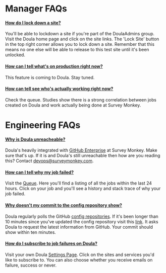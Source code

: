 Manager FAQs
===========

#### [How do I lock down a site?](#lock)
You'll be able to lockdown a site if you're part of the DoulaAdmins group. Visit the Doula home page and click on the site links. The 'Lock Site' button in the top right corner allows you to lock down a site. Remember that this means no one else will be able to release to this test site until it's been unlocked.

#### [How can I tell what's on production right now?](#prod)
This feature is coming to Doula. Stay tuned.

#### [How can tell see who's actually working right now?](#work)
Check the queue. Studies show there is a strong correlation between jobs created on Doula and work actually being done at Survey Monkey.

Engineering FAQs
===============

#### [Why is Doula unreacheable?](#unreachable)
Doula's heavily integrated with [GitHub Enterprise](http://code.corp.surveymonkey.com/) at Survey Monkey. Make sure that's up. If it is and Doula's still unreachable then how are you reading this? Contact devops@surveymonkey.com.

#### [How can I tell why my job failed?](#fail)
Visit the [Queue](http://doula.corp.surveymonkey.com/queue). Here you'll find a listing of all the jobs within the last 24 hours. Click on your job and you'll see a history and stack trace of why your job failed.

#### [Why doesn't my commit to the config repository show?](#config)
Doula regularly polls the GitHub [config repositories](http://code.corp.surveymonkey.com/organizations/config). If it's been longer than 10 minutes since you've updated the config repository visit this [link](http://doula.corp.surveymonkey.com/updatedoula). It asks Doula to request the latest information from GitHub. Your commit should show within ten minutes.

#### [How do I subscribe to job failures on Doula?](#subscribetofail)
Visit your own Doula [Settings Page](http://doula.corp.surveymonkey.com/settings). Click on the sites and services you'd like to subscribe to. You can also choose whether you receive emails on failure, success or never.